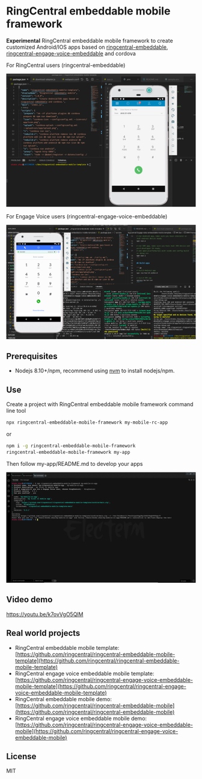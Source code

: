 # RingCentral embeddable mobile framework

**Experimental** RingCentral embeddable mobile framework to create customized Android/IOS apps based on [ringcentral-embeddable](https://github.com/ringcentral/ringcentral-embeddable), [ringcentral-engage-voice-embeddable](https://github.com/ringcentral/engage-voice-embeddable) and cordova

For RingCentral users (ringcentral-embeddable)

![ ](screenshots/s1.png)

For Engage Voice users (ringcentral-engage-voice-embeddable)

![ ](screenshots/s3.png)

## Prerequisites

- Nodejs 8.10+/npm, recommend using [nvm](https://github.com/creationix/nvm) to install nodejs/npm.

## Use

Create a project with RingCentral embeddable mobile framework command line tool

```sh
npx ringcentral-embeddable-mobile-framework my-mobile-rc-app
```

or

```sh
npm i -g ringcentral-embeddable-mobile-framework
ringcentral-embeddable-mobile-framework my-app
```

Then follow my-app/README.md to develop your apps

![ ](screenshots/s2.png)

## Video demo

https://youtu.be/k7ovVgO5QlM

## Real world projects

- RingCentral embeddable mobile template: [https://github.com/ringcentral/ringcentral-embeddable-mobile-template](https://github.com/ringcentral/ringcentral-embeddable-mobile-template)
- RingCentral engage voice embeddable mobile template: [https://github.com/ringcentral/ringcentral-engage-voice-embeddable-mobile-template](https://github.com/ringcentral/ringcentral-engage-voice-embeddable-mobile-template)
- RingCentral embeddable mobile demo: [https://github.com/ringcentral/ringcentral-embeddable-mobile](https://github.com/ringcentral/ringcentral-embeddable-mobile)
- RingCentral engage voice embeddable mobile demo: [https://github.com/ringcentral/ringcentral-engage-voice-embeddable-mobile](https://github.com/ringcentral/ringcentral-engage-voice-embeddable-mobile)

## License

MIT

